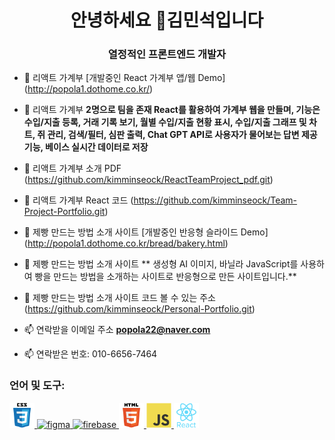
<h1 align="center">안녕하세요 👋김민석입니다</h1>
<h3 align="center">열정적인 프론트엔드 개발자</h3>

- 🔭 리액트 가계부 [개발중인 React 가계부 앱/웹 Demo] (http://popola1.dothome.co.kr/)

- 🌱 리액트 가계부 **2명으로 팀을 존재 React를 활용하여 가계부 웹을 만들며, 기능은 수입/지출 등록, 거래 기록 보기, 월별 수입/지출 현황 표시, 수입/지출 그래프 및 차트, 쥐 관리, 검색/필터, 심판 출력, Chat GPT API로 사용자가 물어보는 답변 제공 기능, 베이스 실시간 데이터로 저장**
- 🌱 리액트 가계부 소개 PDF (https://github.com/kimminseock/ReactTeamProject_pdf.git)
- 🌱 리액트 가계부 React 코드 (https://github.com/kimminseock/Team-Project-Portfolio.git) 
  
- 🔭 제빵 만드는 방법 소개 사이트 [개발중인 반응형 슬라이드 Demo] (http://popola1.dothome.co.kr/bread/bakery.html)

- 🌱 제빵 만드는 방법 소개 사이트 ** 생성형 AI 이미지, 바닐라 JavaScript를 사용하여 빵을 만드는 방법을 소개하는 사이트로 반응형으로 만든 사이트입니다.**
- 🌱 제빵 만드는 방법 소개 사이트 코드 볼 수 있는 주소(https://github.com/kimminseock/Personal-Portfolio.git)

- 📫 연락받을 이메일 주소 **popola22@naver.com**
- 📫 연락받은 번호: 010-6656-7464

<p align="left">
</p>

<h3 align="left">언어 및 도구:</h3>
<p align="left">
  <a href="https://www.w3schools.com/css/" target="_blank" rel="noreferrer">
    <img src="https://raw.githubusercontent.com/devicons/devicon/master/icons/css3/css3-original-wordmark.svg" alt="css3" width="40" height="40"/>
  </a>
  <a href="https://www.figma.com/" target="_blank" rel="noreferrer">
    <img src="https://www.vectorlogo.zone/logos/figma/figma-icon.svg" alt="figma" width="40" height="40"/>
  </a>
  <a href="https://firebase.google.com/" target="_blank" rel="noreferrer">
    <img src="https://www.vectorlogo.zone/logos/firebase/firebase-icon.svg" alt="firebase" width="40" height="40"/>
  </a>
  <a href="https://www.w3.org/html/" target="_blank" rel="noreferrer">
    <img src="https://raw.githubusercontent.com/devicons/devicon/master/icons/html5/html5-original-wordmark.svg" alt="html5" width="40" height="40"/>
  </a>
  <a href="https://developer.mozilla.org/en-US/docs/Web/JavaScript" target="_blank" rel="noreferrer">
    <img src="https://raw.githubusercontent.com/devicons/devicon/master/icons/javascript/javascript-original.svg" alt="javascript" width="40" height="40"/>
  </a>
  <a href="https://reactjs.org/" target="_blank" rel="noreferrer">
    <img src="https://raw.githubusercontent.com/devicons/devicon/master/icons/react/react-original-wordmark.svg" alt="react" width="40" height="40"/>
  </a>
</p>

